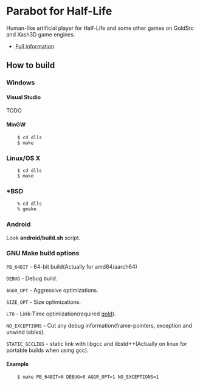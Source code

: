 # Parabot for Half-Life

Human-like artificial player for Half-Life and some other games on GoldSrc and Xash3D game engines.

- [Full information](https://github.com/nekonomicon/Parabot/blob/master/addons/parabot/Readme.txt)

## How to build

### Windows

#### Visual Studio

TODO

#### MinGW

```
	$ cd dlls
	$ make
```

### Linux/OS X

```
	$ cd dlls
	$ make
```

### *BSD

```
	% cd dlls
	% gmake
```

### Android

Look **android/build.sh** script.

### GNU Make build options

`PB_64BIT` - 64-bit build(Actually for amd64/aarch64)

`DEBUG` - Debug build.

`AGGR_OPT` - Aggressive optimizations.

`SIZE_OPT` - Size optimizations.

`LTO` - Link-Time optimization(required [gold](http://llvm.org/docs/GoldPlugin.html)).

`NO_EXCEPTIONS` - Cut any debug information(frame-pointers, exception and unwind tables).

`STATIC_GCCLIBS` - static link with libgcc and libstd++(Actually on linux for portable builds when using gcc).

#### Example

```
	$ make PB_64BIT=0 DEBUG=0 AGGR_OPT=1 NO_EXCEPTIONS=1
```
